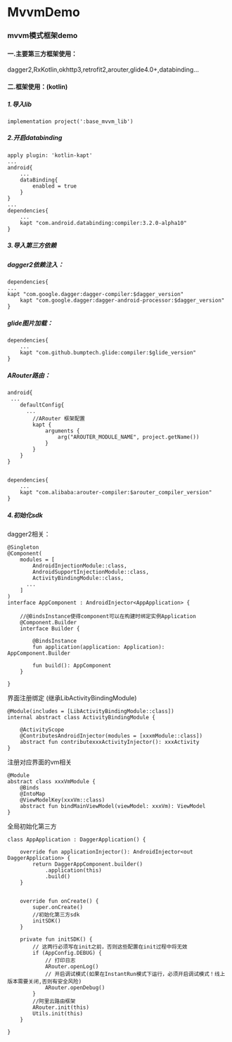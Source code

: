 
# MvvmDemo
### mvvm模式框架demo  
#### 一.主要第三方框架使用：  
dagger2,RxKotlin,okhttp3,retrofit2,arouter,glide4.0+,databinding...

#### 二.框架使用：(kotlin)  

##### 1.导入lib

`implementation project(':base_mvvm_lib')`


##### 2.开启databinding  

    apply plugin: 'kotlin-kapt'  
    ...
    android{
	    ...
	    dataBinding{
		    enabled = true 
	    }
    }
    ...
    dependencies{
	    ...
	    kapt "com.android.databinding:compiler:3.2.0-alpha10"
    }

##### 3.导入第三方依赖

##### dagger2依赖注入：

    dependencies{
	...
	kapt "com.google.dagger:dagger-compiler:$dagger_version"
    	kapt "com.google.dagger:dagger-android-processor:$dagger_version"
    }

##### glide图片加载：

    dependencies{
	    ...
	    kapt "com.github.bumptech.glide:compiler:$glide_version"
    }

##### ARouter路由：

    android{
     ...
	    defaultConfig{
	      ...
		    //ARouter 框架配置
		    kapt {
			    arguments {
				    arg("AROUTER_MODULE_NAME", project.getName())
			    }
		    }
	    }
    }
    
    
    dependencies{
	    ...
	    kapt "com.alibaba:arouter-compiler:$arouter_compiler_version"
    }

##### 4.初始化sdk
dagger2相关：

    @Singleton
    @Component(
        modules = [
            AndroidInjectionModule::class,
            AndroidSupportInjectionModule::class,
            ActivityBindingModule::class,
          ...
        ]
    )
    interface AppComponent : AndroidInjector<AppApplication> {
    
        //@BindsInstance使得component可以在构建时绑定实例Application
        @Component.Builder
        interface Builder {
    
            @BindsInstance
            fun application(application: Application): AppComponent.Builder
    
            fun build(): AppComponent
        }
    
    }


  界面注册绑定 (继承LibActivityBindingModule)

    @Module(includes = [LibActivityBindingModule::class])
    internal abstract class ActivityBindingModule {
    
        @ActivityScope
        @ContributesAndroidInjector(modules = [xxxmModule::class])
        abstract fun contributexxxActivityInjector(): xxxActivity
    }

注册对应界面的vm相关

    @Module
    abstract class xxxVmModule {
        @Binds
        @IntoMap
        @ViewModelKey(xxxVm::class)
        abstract fun bindMainViewModel(viewModel: xxxVm): ViewModel
    }

全局初始化第三方

    class AppApplication : DaggerApplication() {
    
        override fun applicationInjector(): AndroidInjector<out DaggerApplication> {
            return DaggerAppComponent.builder()
                .application(this)
                .build()
        }
    
    
        override fun onCreate() {
            super.onCreate()
            //初始化第三方sdk
            initSDK()
        }
    
        private fun initSDK() {
            // 这两行必须写在init之前，否则这些配置在init过程中将无效
            if (AppConfig.DEBUG) {
                // 打印日志
                ARouter.openLog()
                // 开启调试模式(如果在InstantRun模式下运行，必须开启调试模式！线上版本需要关闭,否则有安全风险)
                ARouter.openDebug()
            }
            //阿里云路由框架
            ARouter.init(this)
            Utils.init(this)
        }
    
    }






